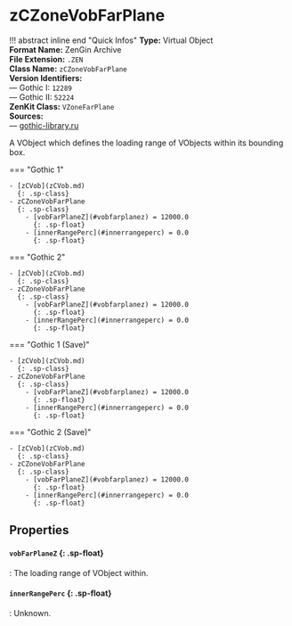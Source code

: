 # zCZoneVobFarPlane

!!! abstract inline end "Quick Infos"
    **Type:** Virtual Object<br/>
    **Format Name:** ZenGin Archive<br/>
    **File Extension:** `.ZEN`<br/>
    **Class Name:** `zCZoneVobFarPlane`<br/>
    **Version Identifiers:**<br />
    — Gothic I: `12289`<br/>
    — Gothic II: `52224`<br/>
    **ZenKit Class:** `VZoneFarPlane`<br/>
    **Sources:**<br/>
    — [gothic-library.ru](http://www.gothic-library.ru/publ/class_zczonevobfarplane/1-1-0-706)


A VObject which defines the loading range of VObjects within its bounding box.

=== "Gothic 1"

    - [zCVob](zCVob.md)
      {: .sp-class}
    - zCZoneVobFarPlane
      {: .sp-class}
        - [vobFarPlaneZ](#vobfarplanez) = 12000.0
          {: .sp-float}
        - [innerRangePerc](#innerrangeperc) = 0.0
          {: .sp-float}

=== "Gothic 2"

    - [zCVob](zCVob.md)
      {: .sp-class}
    - zCZoneVobFarPlane
      {: .sp-class}
        - [vobFarPlaneZ](#vobfarplanez) = 12000.0
          {: .sp-float}
        - [innerRangePerc](#innerrangeperc) = 0.0
          {: .sp-float}

=== "Gothic 1 (Save)"

    - [zCVob](zCVob.md)
      {: .sp-class}
    - zCZoneVobFarPlane
      {: .sp-class}
        - [vobFarPlaneZ](#vobfarplanez) = 12000.0
          {: .sp-float}
        - [innerRangePerc](#innerrangeperc) = 0.0
          {: .sp-float}

=== "Gothic 2 (Save)"

    - [zCVob](zCVob.md)
      {: .sp-class}
    - zCZoneVobFarPlane
      {: .sp-class}
        - [vobFarPlaneZ](#vobfarplanez) = 12000.0
          {: .sp-float}
        - [innerRangePerc](#innerrangeperc) = 0.0
          {: .sp-float}

## Properties

#### `vobFarPlaneZ` {: .sp-float}

:   The loading range of VObject within.
    

#### `innerRangePerc` {: .sp-float}

:   Unknown.

